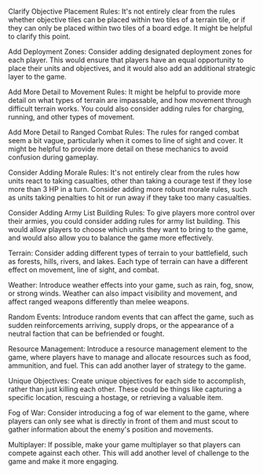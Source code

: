 Clarify Objective Placement Rules: It's not entirely clear from the rules whether objective tiles can be placed within two tiles of a terrain tile, or if they can only be placed within two tiles of a board edge. It might be helpful to clarify this point.

Add Deployment Zones: Consider adding designated deployment zones for each player. This would ensure that players have an equal opportunity to place their units and objectives, and it would also add an additional strategic layer to the game.

Add More Detail to Movement Rules: It might be helpful to provide more detail on what types of terrain are impassable, and how movement through difficult terrain works. You could also consider adding rules for charging, running, and other types of movement.

Add More Detail to Ranged Combat Rules: The rules for ranged combat seem a bit vague, particularly when it comes to line of sight and cover. It might be helpful to provide more detail on these mechanics to avoid confusion during gameplay.

Consider Adding Morale Rules: It's not entirely clear from the rules how units react to taking casualties, other than taking a courage test if they lose more than 3 HP in a turn. Consider adding more robust morale rules, such as units taking penalties to hit or run away if they take too many casualties.

Consider Adding Army List Building Rules: To give players more control over their armies, you could consider adding rules for army list building. This would allow players to choose which units they want to bring to the game, and would also allow you to balance the game more effectively.

Terrain: Consider adding different types of terrain to your battlefield, such as forests, hills, rivers, and lakes. Each type of terrain can have a different effect on movement, line of sight, and combat.

Weather: Introduce weather effects into your game, such as rain, fog, snow, or strong winds. Weather can also impact visibility and movement, and affect ranged weapons differently than melee weapons.

Random Events: Introduce random events that can affect the game, such as sudden reinforcements arriving, supply drops, or the appearance of a neutral faction that can be befriended or fought.

Resource Management: Introduce a resource management element to the game, where players have to manage and allocate resources such as food, ammunition, and fuel. This can add another layer of strategy to the game.

Unique Objectives: Create unique objectives for each side to accomplish, rather than just killing each other. These could be things like capturing a specific location, rescuing a hostage, or retrieving a valuable item.

Fog of War: Consider introducing a fog of war element to the game, where players can only see what is directly in front of them and must scout to gather information about the enemy's position and movements.

Multiplayer: If possible, make your game multiplayer so that players can compete against each other. This will add another level of challenge to the game and make it more engaging.

